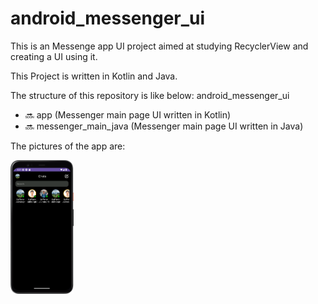 # android_messenger_ui

This is an Messenge app UI project aimed at studying RecyclerView and creating a UI using it.

This Project is written in Kotlin and Java.

The structure of this repository is like below: android_messenger_ui
*  🔜 app (Messenger main page UI written in Kotlin)
*  🔜 messenger_main_java (Messenger main page UI written in Java)

The pictures of the app are:

<div>
  <img src="https://github.com/jaxon93/android_messenger_ui/blob/master/messenger_main_ui.png" width="20%" height="auto"/>
</div>
